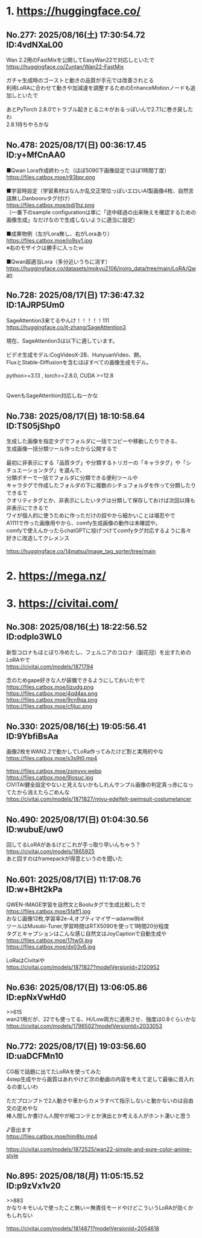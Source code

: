 # 1. https://huggingface.co/
## No.277:	2025/08/16(土) 17:30:54.72 ID:4vdNXaL00
 Wan 2.2用のFastMixを公開してEasyWan22で対応しといたで <br> <a href='https://huggingface.co/Zuntan/Wan22-FastMix'>https://huggingface.co/Zuntan/Wan22-FastMix</a> <br>  <br> ガチャ生成時のゴーストと動きの品質が手元では改善されとる <br> 利用LoRAに合わせて動きや加減速を調整するためのEnhanceMotionノードも追加しといたで <br>  <br> あとPyTorch 2.8.0でトラブル起きとるニキがおるっぽいんで2.7.1に巻き戻したわ <br> 2.8.1待ちやろかな 
<br>

## No.478:	2025/08/17(日) 00:36:17.45 ID:y+MfCnAA0
 ■Qwan Lora作成終わった（ほぼ5090下画像設定でほぼ1時間丁度）　<a href='https://files.catbox.moe/r93bpr.png'>https://files.catbox.moe/r93bpr.png</a> <br>  <br> ■学習時設定（学習素材はなんか乱交正常位っぽいエロいAI製画像4枚、自然言語無しDanbooruタグ付け） <br> <a href='https://files.catbox.moe/pdj1hz.png'>https://files.catbox.moe/pdj1hz.png</a> <br> （一番下のsample configurationは単に「途中経過の出来映えを確認するための画像生成」なだけなので生成しないように適当に設定） <br>  <br> ■成果物例（左がLora無し、右がLoraあり） <br> <a href='https://files.catbox.moe/io9sy1.jpg'>https://files.catbox.moe/io9sy1.jpg</a> <br> ※右のモザイクは勝手に入ったｗ <br>  <br> ■Qwan超適当Lora（多分近いうちに消す）<a href='https://huggingface.co/datasets/mokyu2106/iroiro_data/tree/main/LoRA/Qwan'>https://huggingface.co/datasets/mokyu2106/iroiro_data/tree/main/LoRA/Qwan</a> 
<br>

## No.728:	2025/08/17(日) 17:36:47.32 ID:1AJRP5Um0
 SageAttention3来てるやんけ！！！！！111 <br> <a href='https://huggingface.co/jt-zhang/SageAttention3'>https://huggingface.co/jt-zhang/SageAttention3</a> <br>  <br> 現在、SageAttention3は以下に適しています。 <br>  <br>     ビデオ生成モデル:CogVideoX-2B、HunyuanVideo、餅。 <br>     FluxとStable-Diffusionを含むほぼすべての画像生成モデル。 <br>  <br>  python>=3.13 , torch>=2.8.0, CUDA >=12.8 <br>  <br>  <br> QwenもSageAttention対応しねーかな 
<br>

## No.738:	2025/08/17(日) 18:10:58.64 ID:TS05jShp0
 生成した画像を指定タグでフォルダに一括でコピーや移動したりできる、 <br> 生成画像一括分類ツール作ったから公開するで <br>  <br> 最初に非表示にする「品質タグ」や分類するトリガーの「キャラタグ」や「シチュエーションタグ」を選んで、 <br> 分類ポチーで一括でフォルダに分類できる便利ツールや <br> キャラタグで作成したフォルダの下に複数のシチュフォルダを作って分類したりできるで <br> クオリティタグとか、非表示にしたいタグは分類して保存しておけば次回以降も非表示にできるで <br> ワイが個人的に使うために作っただけの奴やから細かいことは堪忍やで <br> A1111で作った画像用やから、comfy生成画像の動作は未確認や。 <br> comfyで使えんかったらchatGPTに投げつけてcomfyタグ対応するように各々好きに改造してクレメンス <br>  <br> <a href='https://huggingface.co/14matsu/image_tag_sorter/tree/main'>https://huggingface.co/14matsu/image_tag_sorter/tree/main</a> 
<br>

# 2. https://mega.nz/
# 3. https://civitai.com/
## No.308:	2025/08/16(土) 18:22:56.52 ID:odpIo3WL0
 新型コロナもほとぼり冷めたし、フェルニアのコロナ（副花冠）を出すためのLoRAやで <br> <a href='https://civitai.com/models/1871794'>https://civitai.com/models/1871794</a> <br>  <br> 念のためgape好きな人が装備できるようにしておいたやで <br> <a href='https://files.catbox.moe/ljzudg.png'>https://files.catbox.moe/ljzudg.png</a> <br> <a href='https://files.catbox.moe/4qd4as.png'>https://files.catbox.moe/4qd4as.png</a> <br> <a href='https://files.catbox.moe/9cn9qa.png'>https://files.catbox.moe/9cn9qa.png</a> <br> <a href='https://files.catbox.moe/cfjluc.png'>https://files.catbox.moe/cfjluc.png</a> 
<br>

## No.330:	2025/08/16(土) 19:05:56.41 ID:9YbfiBsAa
 画像2枚をWAN2.2で動かしてLoRa作ってみたけど割と実用的やな <br> <a href='https://files.catbox.moe/s3s9t0.mp4'>https://files.catbox.moe/s3s9t0.mp4</a> <br>  <br> <a href='https://files.catbox.moe/zsmyvv.webp'>https://files.catbox.moe/zsmyvv.webp</a> <br> <a href='https://files.catbox.moe/9josuc.jpg'>https://files.catbox.moe/9josuc.jpg</a> <br> CIVITAI健全設定やないと見えないかもしれんサンプル画像の判定真っ赤になってたから消えたらごめんな <br> <a href='https://civitai.com/models/1871827/miyu-edelfelt-swimsuit-costumelancer'>https://civitai.com/models/1871827/miyu-edelfelt-swimsuit-costumelancer</a> 
<br>

## No.490:	2025/08/17(日) 01:04:30.56 ID:wubuE/uw0
 回してるLoRAがあるけどこれが手っ取り早いんちゃう？ <br> <a href='https://civitai.com/models/1865925'>https://civitai.com/models/1865925</a> <br> あと回すのはframepackが得意というのを聞いた 
<br>

## No.601:	2025/08/17(日) 11:17:08.76 ID:w+BHt2kPa
 QWEN-IMAGE学習を自然文とBooluタグで生成比較したで <br> <a href='https://files.catbox.moe/5faff1.jpg'>https://files.catbox.moe/5faff1.jpg</a> <br> おなじ画像12枚,学習率2e-4,オプティマイザーadamw8bit <br> ツールはMusubi-Tuner,学習時間はRTX5090を使って1時間20分程度 <br> タグとキャプションはこんな感じ自然文はJoyCaptionで自動生成や <br> <a href='https://files.catbox.moe/17tw0l.jpg'>https://files.catbox.moe/17tw0l.jpg</a> <br> <a href='https://files.catbox.moe/dx03v6.jpg'>https://files.catbox.moe/dx03v6.jpg</a> <br>  <br> LoRaはCivitaiや <br> <a href='https://civitai.com/models/1871827?modelVersionId=2120952'>https://civitai.com/models/1871827?modelVersionId=2120952</a> 
<br>

## No.636:	2025/08/17(日) 13:06:05.86 ID:epNxVwHd0
 \>\>615 <br> wan21用だが、22でも使ってる、Hi/Low両方に適用させ、強度は0.8ぐらいかな <br> <a href='https://civitai.com/models/1796502?modelVersionId=2033053'>https://civitai.com/models/1796502?modelVersionId=2033053</a> 
<br>

## No.772:	2025/08/17(日) 19:03:56.60 ID:uaDCFMn10
 CG板で話題に出てたLoRAを使ってみた <br> 4step生成やから画質はあれやけど次の動画の内容を考えて足して最後に音入れるの楽しいわ <br>  <br> ただプロンプトで2人動きや車からカメラすべて指示しないと動かないのは自由文の定めやな <br> 棒人間しか書けん人間やが絵コンテとか演出とか考える人がホント凄いと思う <br>  <br> ♪音出ます <br> <a href='https://files.catbox.moe/him8to.mp4'>https://files.catbox.moe/him8to.mp4</a> <br>  <br> <a href='https://civitai.com/models/1872525/wan22-simple-and-pure-color-anime-style'>https://civitai.com/models/1872525/wan22-simple-and-pure-color-anime-style</a> 
<br>

## No.895:	2025/08/18(月) 11:05:15.52 ID:p9zVx1v20
 \>\>883 <br> かなりキモいんで使ったこと無い＝無責任モードやけどこういうLoRAが効くかもしれない <br>  <br> <a href='https://civitai.com/models/1814871?modelVersionId=2054618'>https://civitai.com/models/1814871?modelVersionId=2054618</a> 
<br>


